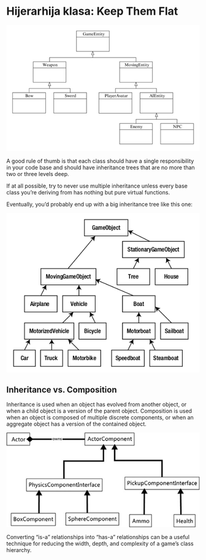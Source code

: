 # Hijerarhija klasa: Keep Them Flat

![nasledjivanje-klasa](slike/nasledjivanje.png)

A good rule of thumb is that each class should have a single responsibility in your code base and should have inheritance trees that are no more than two or three levels deep.

If at all possible, try to never use multiple inheritance unless every base class you’re deriving from has nothing but pure virtual functions.

Eventually, you’d probably end up with a big inheritance tree like this one:

![hijerarhija](slike/hijerarhija.png)

## Inheritance vs. Composition

Inheritance is used when an object has evolved from another object, or when a child object is a version of the parent object. Composition is used when an object is composed of multiple discrete components, or when an aggregate object has a version of the contained object.

![sistem-komponenti](slike/sistem-komponenti.png)

Converting “is-a” relationships into “has-a” relationships can be a useful technique for reducing the width, depth, and complexity of a game’s class hierarchy.
